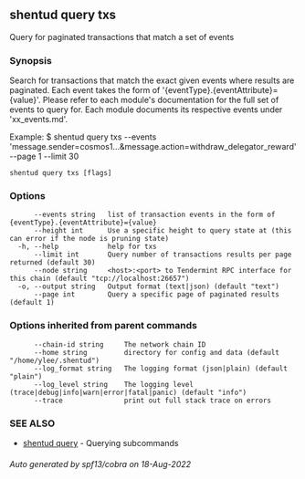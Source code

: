 ## shentud query txs

Query for paginated transactions that match a set of events

### Synopsis

Search for transactions that match the exact given events where results are paginated.
Each event takes the form of '{eventType}.{eventAttribute}={value}'. Please refer
to each module's documentation for the full set of events to query for. Each module
documents its respective events under 'xx_events.md'.

Example:
$ shentud query txs --events 'message.sender=cosmos1...&message.action=withdraw_delegator_reward' --page 1 --limit 30

```
shentud query txs [flags]
```

### Options

```
      --events string   list of transaction events in the form of {eventType}.{eventAttribute}={value}
      --height int      Use a specific height to query state at (this can error if the node is pruning state)
  -h, --help            help for txs
      --limit int       Query number of transactions results per page returned (default 30)
      --node string     <host>:<port> to Tendermint RPC interface for this chain (default "tcp://localhost:26657")
  -o, --output string   Output format (text|json) (default "text")
      --page int        Query a specific page of paginated results (default 1)
```

### Options inherited from parent commands

```
      --chain-id string     The network chain ID
      --home string         directory for config and data (default "/home/ylee/.shentud")
      --log_format string   The logging format (json|plain) (default "plain")
      --log_level string    The logging level (trace|debug|info|warn|error|fatal|panic) (default "info")
      --trace               print out full stack trace on errors
```

### SEE ALSO

* [shentud query](shentud_query.md)	 - Querying subcommands

###### Auto generated by spf13/cobra on 18-Aug-2022
